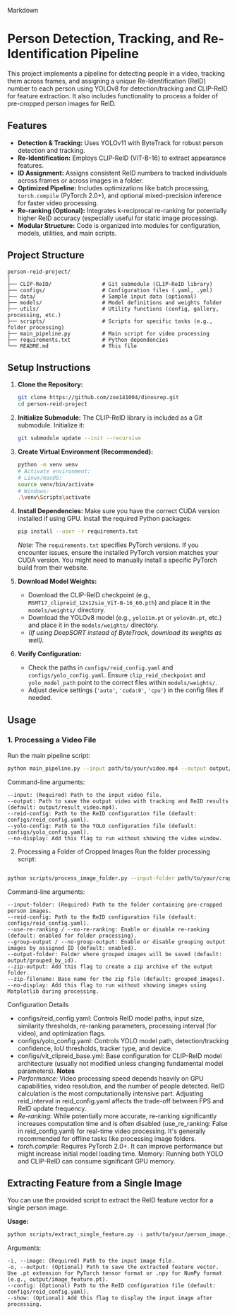 Markdown

# Person Detection, Tracking, and Re-Identification Pipeline

This project implements a pipeline for detecting people in a video, tracking them across frames, and assigning a unique Re-Identification (ReID) number to each person using YOLOv8 for detection/tracking and CLIP-ReID for feature extraction. It also includes functionality to process a folder of pre-cropped person images for ReID.

## Features

* **Detection & Tracking:** Uses YOLOv11 with ByteTrack for robust person detection and tracking.
* **Re-Identification:** Employs CLIP-ReID (ViT-B-16) to extract appearance features.
* **ID Assignment:** Assigns consistent ReID numbers to tracked individuals across frames or across images in a folder.
* **Optimized Pipeline:** Includes optimizations like batch processing, `torch.compile` (PyTorch 2.0+), and optional mixed-precision inference for faster video processing.
* **Re-ranking (Optional):** Integrates k-reciprocal re-ranking for potentially higher ReID accuracy (especially useful for static image processing).
* **Modular Structure:** Code is organized into modules for configuration, models, utilities, and main scripts.

## Project Structure
```
person-reid-project/
│
├── CLIP-ReID/                # Git submodule (CLIP-ReID library)
├── configs/                  # Configuration files (.yaml, .yml)
├── data/                     # Sample input data (optional)
├── models/                   # Model definitions and weights folder
├── utils/                    # Utility functions (config, gallery, processing, etc.)
├── scripts/                  # Scripts for specific tasks (e.g., folder processing)
├── main_pipeline.py          # Main script for video processing
├── requirements.txt          # Python dependencies
└── README.md                 # This file
```

## Setup Instructions

1.  **Clone the Repository:**
    ```bash
    git clone https://github.com/zoe141004/dinosrep.git
    cd person-reid-project
    ```

2.  **Initialize Submodule:**
    The CLIP-ReID library is included as a Git submodule. Initialize it:
    ```bash
    git submodule update --init --recursive
    ```

3.  **Create Virtual Environment (Recommended):**
    ```bash
    python -m venv venv
    # Activate environment:
    # Linux/macOS:
    source venv/bin/activate
    # Windows:
    .\venv\Scripts\activate
    ```

4.  **Install Dependencies:**
    Make sure you have the correct CUDA version installed if using GPU. Install the required Python packages:
    ```bash
    pip install --user -r requirements.txt
    ```
    *Note:* The `requirements.txt` specifies PyTorch versions. If you encounter issues, ensure the installed PyTorch version matches your CUDA version. You might need to manually install a specific PyTorch build from their website.

5.  **Download Model Weights:**
    * Download the CLIP-ReID checkpoint (e.g., `MSMT17_clipreid_12x12sie_ViT-B-16_60.pth`) and place it in the `models/weights/` directory.
    * Download the YOLOv8 model (e.g., `yolo11m.pt` or `yolov8n.pt`, etc.) and place it in the `models/weights/` directory.
    * *(If using DeepSORT instead of ByteTrack, download its weights as well).*

6.  **Verify Configuration:**
    * Check the paths in `configs/reid_config.yaml` and `configs/yolo_config.yaml`. Ensure `clip_reid_checkpoint` and `yolo_model_path` point to the correct files within `models/weights/`.
    * Adjust device settings (`'auto'`, `'cuda:0'`, `'cpu'`) in the config files if needed.

## Usage

### 1. Processing a Video File

Run the main pipeline script:

```bash
python main_pipeline.py --input path/to/your/video.mp4 --output output/processed_video.mp4
```
Command-line arguments:
```
--input: (Required) Path to the input video file.
--output: Path to save the output video with tracking and ReID results (default: output/result_video.mp4).
--reid-config: Path to the ReID configuration file (default: configs/reid_config.yaml).
--yolo-config: Path to the YOLO configuration file (default: configs/yolo_config.yaml).
--no-display: Add this flag to run without showing the video window.
```
2. Processing a Folder of Cropped Images
Run the folder processing script:

```Bash

python scripts/process_image_folder.py --input-folder path/to/your/cropped_images/ --output-folder output/grouped_images/
```
Command-line arguments:
```
--input-folder: (Required) Path to the folder containing pre-cropped person images.
--reid-config: Path to the ReID configuration file (default: configs/reid_config.yaml).
--use-re-ranking / --no-re-ranking: Enable or disable re-ranking (default: enabled for folder processing).
--group-output / --no-group-output: Enable or disable grouping output images by assigned ID (default: enabled).
--output-folder: Folder where grouped images will be saved (default: output/grouped_by_id).
--zip-output: Add this flag to create a zip archive of the output folder.
--zip-filename: Base name for the zip file (default: grouped_images).
--no-display: Add this flag to run without showing images using Matplotlib during processing.
```
Configuration Details
* configs/reid_config.yaml: Controls ReID model paths, input size, similarity thresholds, re-ranking parameters, processing interval (for video), and optimization flags.
* configs/yolo_config.yaml: Controls YOLO model path, detection/tracking confidence, IoU thresholds, tracker type, and device.
* configs/vit_clipreid_base.yml: Base configuration for CLIP-ReID model architecture (usually not modified unless changing fundamental model parameters).
**Notes**
* *Performance:* Video processing speed depends heavily on GPU capabilities, video resolution, and the number of people detected. ReID calculation is the most computationally intensive part. Adjusting reid_interval in reid_config.yaml affects the trade-off between FPS and ReID update frequency.
* *Re-ranking:* While potentially more accurate, re-ranking significantly increases computation time and is often disabled (use_re_ranking: False in reid_config.yaml) for real-time video processing. It's generally recommended for offline tasks like processing image folders.
* *torch.compile:* Requires PyTorch 2.0+. It can improve performance but might increase initial model loading time.
Memory: Running both YOLO and CLIP-ReID can consume significant GPU memory.

## Extracting Feature from a Single Image

You can use the provided script to extract the ReID feature vector for a single person image.

**Usage:**

```bash
python scripts/extract_single_feature.py -i path/to/your/person_image.jpg [options]
```
Arguments:
```
-i, --image: (Required) Path to the input image file.
-o, --output: (Optional) Path to save the extracted feature vector. Use .pt extension for PyTorch tensor format or .npy for NumPy format (e.g., output/image_feature.pt).
--config: (Optional) Path to the ReID configuration file (default: configs/reid_config.yaml).
--show: (Optional) Add this flag to display the input image after processing.
```
